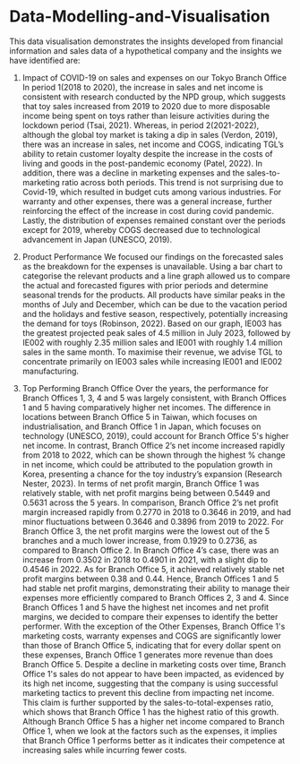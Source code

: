 # Data-Modelling-and-Visualisation
This data visualisation demonstrates the insights developed from financial information and sales data of a hypothetical company and the insights we have identified are:
1. Impact of COVID-19 on sales and expenses on our Tokyo Branch Office 
In period 1(2018 to 2020), the increase in sales and net income is consistent with research conducted by the NPD group, which suggests that toy sales increased from 2019 to 2020 due to more disposable income being spent on toys rather than leisure activities during the lockdown period (Tsai, 2021). Whereas, in period 2(2021-2022), although the global toy market is taking a dip in sales (Verdon, 2019), there was an increase in sales, net income and COGS, indicating TGL’s ability to retain customer loyalty despite the increase in the costs of living and goods in the post-pandemic economy (Patel, 2022).
In addition, there was a decline in marketing expenses and the sales-to-marketing ratio across both periods. This trend is not surprising due to Covid-19, which resulted in budget cuts among various industries. For warranty and other expenses, there was a general increase, further reinforcing the effect of the increase in cost during covid pandemic. Lastly, the distribution of expenses remained constant over the periods except for 2019, whereby COGS decreased due to technological advancement in Japan (UNESCO, 2019). 

2. Product Performance 
We focused our findings on the forecasted sales as the breakdown for the expenses is unavailable. Using a bar chart to categorise the relevant products and a line graph allowed us to compare the actual and forecasted figures with prior periods and determine seasonal trends for the products. All products have similar peaks in the months of July and December, which can be due to the vacation period and the holidays and festive season, respectively, potentially increasing the demand for toys (Robinson, 2022). Based on our graph, IE003 has the greatest projected peak sales of 4.5 million in July 2023, followed by IE002 with roughly 2.35 million sales and IE001 with roughly 1.4 million sales in the same month. To maximise their revenue, we advise TGL to concentrate primarily on IE003 sales while increasing IE001 and IE002 manufacturing.

3. Top Performing Branch Office 
Over the years, the performance for Branch Offices 1, 3, 4 and 5 was largely consistent, with Branch Offices 1 and 5 having comparatively higher net incomes. The difference in locations between Branch Office 5 in Taiwan, which focuses on industrialisation, and Branch Office 1 in Japan, which focuses on technology (UNESCO, 2019), could account for Branch Office 5's higher net income. In contrast, Branch Office 2’s net income increased rapidly from 2018 to 2022, which can be shown through the highest % change in net income, which could be attributed to the population growth in Korea, presenting a chance for the toy industry’s expansion (Research Nester, 2023). 
In terms of net profit margin, Branch Office 1 was relatively stable, with net profit margins being between 0.5449 and 0.5631 across the 5 years.  In comparison, Branch Office 2’s net profit margin increased rapidly from 0.2770 in 2018 to 0.3646 in 2019, and had minor fluctuations between 0.3646 and 0.3896 from 2019 to 2022. For Branch Office 3, the net profit margins were the lowest out of the 5 branches and a much lower increase, from 0.1929 to 0.2736, as compared to Branch Office 2. In Branch Office 4’s case, there was an increase from 0.3502 in 2018 to 0.4901 in 2021, with a slight dip to 0.4546 in 2022. As for Branch Office 5, it achieved relatively stable net profit margins between 0.38 and 0.44. Hence, Branch Offices 1 and 5 had stable net profit margins, demonstrating their ability to manage their expenses more efficiently compared to Branch Offices 2, 3 and 4.
Since Branch Offices 1 and 5 have the highest net incomes and net profit margins, we decided to compare their expenses to identify the better performer. With the exception of the Other Expenses, Branch Office 1's marketing costs, warranty expenses and COGS are significantly lower than those of Branch Office 5, indicating that for every dollar spent on these expenses, Branch Office 1 generates more revenue than does Branch Office 5. Despite a decline in marketing costs over time, Branch Office 1's sales do not appear to have been impacted, as evidenced by its high net income, suggesting that the company is using successful marketing tactics to prevent this decline from impacting net income. This claim is further supported by the sales-to-total-expenses ratio, which shows that Branch Office 1 has the highest ratio of this growth.
Although Branch Office 5 has a higher net income compared to Branch Office 1, when we look at the factors such as the expenses, it implies that Branch Office 1 performs better as it indicates their competence at increasing sales while incurring fewer costs.
